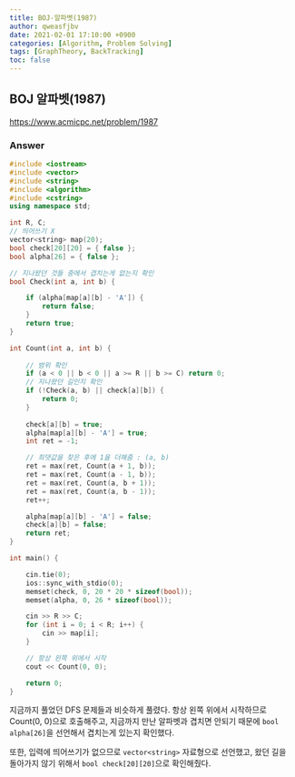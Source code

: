 ```yaml
---
title: BOJ-알파벳(1987)
author: qweasfjbv
date: 2021-02-01 17:10:00 +0900
categories: [Algorithm, Problem Solving]
tags: [GraphTheory, BackTracking]
toc: false
---
```


## BOJ 알파벳(1987)

<https://www.acmicpc.net/problem/1987>

### Answer

```cpp
#include <iostream>
#include <vector>
#include <string>
#include <algorithm>
#include <cstring>
using namespace std;

int R, C;
// 띄어쓰기 X
vector<string> map(20);
bool check[20][20] = { false };
bool alpha[26] = { false };

// 지나왔던 것들 중에서 겹치는게 없는지 확인
bool Check(int a, int b) {

	if (alpha[map[a][b] - 'A']) {
		return false;
	}
	return true;
}

int Count(int a, int b) {
	
    // 범위 확인
	if (a < 0 || b < 0 || a >= R || b >= C) return 0;
    // 지나왔던 길인지 확인
	if (!Check(a, b) || check[a][b]) {
		return 0;
	}
	
	check[a][b] = true;
	alpha[map[a][b] - 'A'] = true;
	int ret = -1;

    // 최댓값을 찾은 후에 1을 더해줌 : (a, b)
	ret = max(ret, Count(a + 1, b));
	ret = max(ret, Count(a - 1, b));
	ret = max(ret, Count(a, b + 1));
	ret = max(ret, Count(a, b - 1));
	ret++;

	alpha[map[a][b] - 'A'] = false;
	check[a][b] = false;
	return ret;
}

int main() {

	cin.tie(0);
	ios::sync_with_stdio(0);
	memset(check, 0, 20 * 20 * sizeof(bool));
	memset(alpha, 0, 26 * sizeof(bool));

	cin >> R >> C;
	for (int i = 0; i < R; i++) {
		cin >> map[i];
	}

    // 항상 왼쪽 위에서 시작
	cout << Count(0, 0);

	return 0;
}
```

지금까지 풀었던 DFS 문제들과 비슷하게 풀렸다. 항상 왼쪽 위에서 시작하므로 Count(0, 0)으로 호출해주고, 지금까지 만난 알파벳과 겹치면 안되기 때문에 `bool alpha[26]`을 선언해서 겹치는게 있는지 확인했다.

또한, 입력에 띄어쓰기가 없으므로 `vector<string>` 자료형으로 선언했고, 왔던 길을 돌아가지 않기 위해서 `bool check[20][20]`으로 확인해줬다.